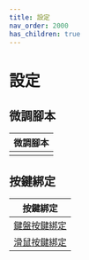 ```yaml
---
title: 設定
nav_order: 2000
has_children: true
---
```



# 設定


## 微調腳本

| 微調腳本 |
| --- |
|  |


## 按鍵綁定

| 按鍵綁定 |
| --- |
| [鍵盤按鍵綁定](https://samwhelp.github.io/note-about-ultramarine-gnome-shell/read/config/keybind.html) |
| [滑鼠按鍵綁定](https://samwhelp.github.io/note-about-ultramarine-gnome-shell/read/config/mousebind.html) |
